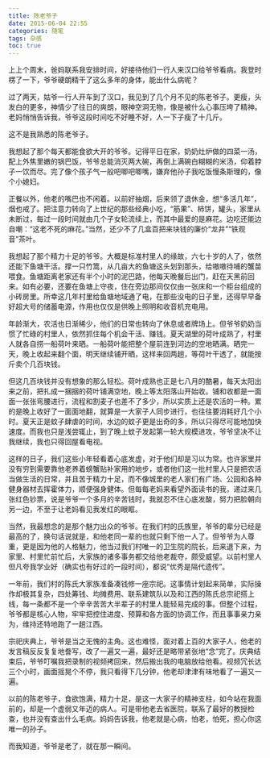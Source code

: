 ```yaml
---
title: 陈老爷子
date: 2015-06-04 22:55
categories: 随笔
tags: 杂感
toc: true
---
```

上上个周末，爸妈联系我安排时间，好接待他们一行人来汉口给爷爷看病。我登时楞了一下，爷爷硬朗精干了这么多年的身体，能出什么病呢？

过了两天，姑爷一行人开车到了汉口，我见到了几个月不见的陈老爷子。更瘦，头发白的更多，神情少了往日的爽朗，眼神空洞无物，像是被什么心事压垮了精神。老妈悄悄告诉我，爷爷这段时间吃不好睡不好，人一下子瘦了十几斤。

这不是我熟悉的陈老爷子。

我想起了那个每天都能食欲大开的爷爷。记得平日在家，奶奶灶炉做的四菜一汤，配上外焦里嫩的锅巴饭，爷爷总能消灭两大碗，再倒上满碗白糊糊的米汤，仰着脖子一饮而尽。完了像个孩子气一般吧唧吧唧嘴，嫌弃他孙子我吃饭慢条斯理的，像个小媳妇。

正餐以外，他老的嘴巴也不闲着。以前好抽烟，后来领了退休金，想“多活几年”，烟也戒了。把注意力转向了上世纪的那些经典小吃，“筋果”、柿饼，罐头，家里从未断过，每过一段时间就由几个子女轮流续上，而其中最爱的是麻花。边吃还能边自嘲：“这老不死的麻花。”当然，还少不了几盒百把来块钱的廉价“龙井”“铁观音”茶叶。

我想起了那个精力十足的爷爷。大概是标准村里人的缘故，六七十岁的人了，依然还能下鱼塘干活。撑一只竹篙，从几亩大的鱼塘这头划到那头，给嗷嗷待哺的蟹苗喂食。鱼塘距离老家还有半个小时的泥巴路，他每天晚餐后出门，赶在天黑前回来。如有必要，还要在鱼塘上守夜，住在旁边那间仅仅由一张床和一个柜台组成的小砖房里。所幸这几年村里给鱼塘地域通了电，在那些没电的日子里，还得早早备好超大号的储蓄电源，作用也仅仅是供晚上照明和收音机充电用。

年龄渐大，农活也日渐稀少，他们的日常也转向了休息或者牌场上。但爷爷奶奶当惯了忙碌的村里人，依然抓住每个机会干活、赚钱。夏天湖里的荷叶成熟了，村里人就各自捞一船荷叶来晒。一船荷叶能把整个屋前连到河边的空地晒满。晒完一天，晚上收起来翻个面，明天继续铺开晒，这样来回两趟，等荷叶干透了，就能按斤卖个几百块钱。

但这几百块钱并没有想象的那么轻松。荷叶成熟也正是七八月的酷暑，每天太阳出来之前，把扎成一捆捆的荷叶铺满空地，晚上等太阳落山开始收。铺和收都是一面面一张张弯腰进行，流程和割麦子也差不了多少，所以实质上还是农活的一种。累的是晚上收好了一面面地翻，就算是一大家子人同步进行，也往往要消耗好几个小时。夏天正是蚊子肆虐的时间，水边的蚊子更是出奇的多，所以只得尽可能地加快速度。而我也只是浅尝辄止，到了晚上蚊子发起第一轮大规模进攻，爷爷坚决不让我继续，我也只得回屋看电视。

这样的日子，我们这些小年轻看着心底发虚，对于他们却是习以为常。也许家里并没有穷到需要靠他老养着螃蟹贴补家用的地步，或者他们这一批村里人只是把农活当做生活的日常，并且苦于精力十足，而不像城里的老人家们有广场、公园和各种健身器材去挥霍体力，顺便强身健体。但每每老妈来看望外面读书的我，递过来几张红色钞票，说是爷爷一个多月的辛苦钱时，我就忍不住心底发酸，努力把脸朝向另一边，不至于让老妈看见我发红的眼眶。

当然，我最想念的是那个魅力出众的爷爷。在我们村的氏族里，爷爷的辈分已经是最高的了，换句话说就是，和他老同一辈的也就只剩下他一人了。但爷爷为人尊重，更是因为他的人格魅力，他当过我们村唯一的卫生院的院长，后来退下来，为家里、村里忙前忙后，大家族的诸多事务都交给他老裁夺，颇受威望。以前村里人但凡夸我学业好（确实也有好过的一段时间），都说“优秀是隔代遗传”。

一年前，我们村的陈氏大家族准备凑钱修一座宗祀。这事情计划起来简单，实际操作却极其复杂，四处筹钱、均摊费用、联系建筑队以及和江西的陈氏总宗祀搭上线，每一条都不是一个辛辛苦苦大半辈子的村里人能轻易完成的事。但整个过程，爷爷都是核心人物，牢牢把控住进度、预算和各方面的协调工作，而且事事亲力亲为，维持还特地跑了一趟江西。

宗祀庆典上，爷爷是当之无愧的主角。这也难怪，面对着上百的大家子人，他老的发言稿反反复复地誊写，改了一遍又一遍，最好还是略带紧张地“念”完了。庆典结束后，爷爷叮嘱我把录制的视频拷回来，然后搬出我的电脑放给他看。视频冗长达三个小时，画面摇晃个不停，我只看得下几分钟，他老却津津有味地看了一遍又一遍。

以前的陈老爷子，食欲饱满，精力十足，是这一大家子的精神支柱，如今站在我面前的，却是一个虚弱又年迈的病人。可是带他老去省医院，联系了最好的教授检查，也并没有查出什么毛病。妈妈告诉我，他老就是心病，怕老，怕死，担心你这唯一的孙子。

而我知道，爷爷是老了，就在那一瞬间。
